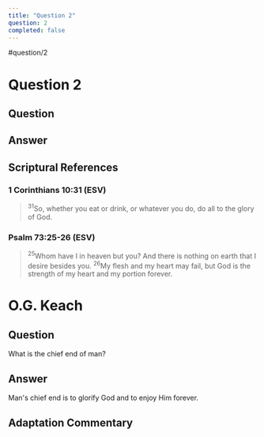 ```yaml
---
title: "Question 2"
question: 2
completed: false
---
```

#question/2
# Question 2

## Question


## Answer


## Scriptural References
### 1 Corinthians 10:31 (ESV)
> <sup>31</sup>So, whether you eat or drink, or whatever you do, do all to the glory of God.

### Psalm 73:25-26 (ESV)
> <sup>25</sup>Whom have I in heaven but you? And there is nothing on earth that I desire besides you.
> <sup>26</sup>My flesh and my heart may fail, but God is the strength of my heart and my portion forever.

# O.G. Keach
## Question
What is the chief end of man?

## Answer
Man's chief end is to glorify God and to enjoy Him forever.

## Adaptation Commentary
